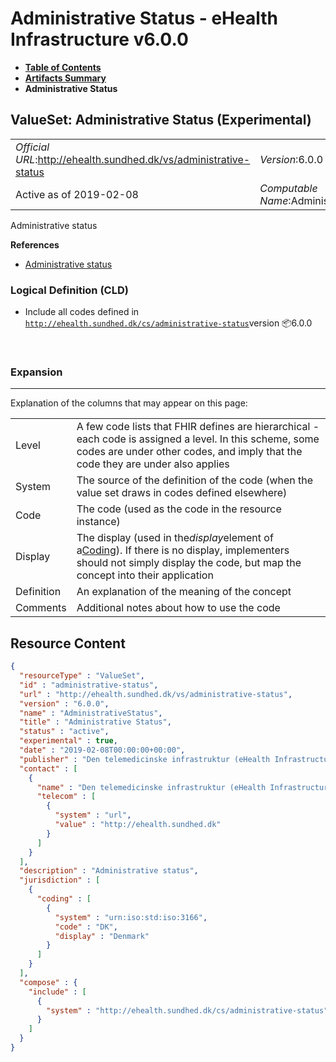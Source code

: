 # Administrative Status - eHealth Infrastructure v6.0.0

* [**Table of Contents**](toc.md)
* [**Artifacts Summary**](artifacts.md)
* **Administrative Status**

## ValueSet: Administrative Status (Experimental) 

| | |
| :--- | :--- |
| *Official URL*:http://ehealth.sundhed.dk/vs/administrative-status | *Version*:6.0.0 |
| Active as of 2019-02-08 | *Computable Name*:AdministrativeStatus |

 
Administrative status 

 **References** 

* [Administrative status](StructureDefinition-ehealth-administrative-status.md)

### Logical Definition (CLD)

* Include all codes defined in [`http://ehealth.sundhed.dk/cs/administrative-status`](CodeSystem-ehealth-administrative-status.md)version 📦6.0.0

 

### Expansion

-------

 Explanation of the columns that may appear on this page: 

| | |
| :--- | :--- |
| Level | A few code lists that FHIR defines are hierarchical - each code is assigned a level. In this scheme, some codes are under other codes, and imply that the code they are under also applies |
| System | The source of the definition of the code (when the value set draws in codes defined elsewhere) |
| Code | The code (used as the code in the resource instance) |
| Display | The display (used in the*display*element of a[Coding](http://hl7.org/fhir/R4/datatypes.html#Coding)). If there is no display, implementers should not simply display the code, but map the concept into their application |
| Definition | An explanation of the meaning of the concept |
| Comments | Additional notes about how to use the code |



## Resource Content

```json
{
  "resourceType" : "ValueSet",
  "id" : "administrative-status",
  "url" : "http://ehealth.sundhed.dk/vs/administrative-status",
  "version" : "6.0.0",
  "name" : "AdministrativeStatus",
  "title" : "Administrative Status",
  "status" : "active",
  "experimental" : true,
  "date" : "2019-02-08T00:00:00+00:00",
  "publisher" : "Den telemedicinske infrastruktur (eHealth Infrastructure)",
  "contact" : [
    {
      "name" : "Den telemedicinske infrastruktur (eHealth Infrastructure)",
      "telecom" : [
        {
          "system" : "url",
          "value" : "http://ehealth.sundhed.dk"
        }
      ]
    }
  ],
  "description" : "Administrative status",
  "jurisdiction" : [
    {
      "coding" : [
        {
          "system" : "urn:iso:std:iso:3166",
          "code" : "DK",
          "display" : "Denmark"
        }
      ]
    }
  ],
  "compose" : {
    "include" : [
      {
        "system" : "http://ehealth.sundhed.dk/cs/administrative-status"
      }
    ]
  }
}

```
